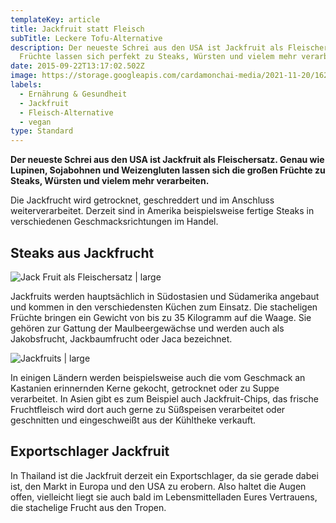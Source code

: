 ```yaml
---
templateKey: article
title: Jackfruit statt Fleisch
subTitle: Leckere Tofu-Alternative
description: Der neueste Schrei aus den USA ist Jackfruit als Fleischersatz. Die
  Früchte lassen sich perfekt zu Steaks, Würsten und vielem mehr verarbeiten.
date: 2015-09-22T13:17:02.502Z
image: https://storage.googleapis.com/cardamonchai-media/2021-11-20/16269359582-40875764a0-z-380x250-jpg-imagine-584838_746a58_380_250/640.webp
labels:
  - Ernährung & Gesundheit
  - Jackfruit
  - Fleisch-Alternative
  - vegan
type: Standard
---
```


**Der neueste Schrei aus den USA ist Jackfruit als Fleischersatz. Genau wie Lupinen, Sojabohnen und Weizengluten lassen sich die großen Früchte zu Steaks, Würsten und vielem mehr verarbeiten.**

Die Jackfrucht wird getrocknet, geschreddert und im Anschluss weiterverarbeitet. Derzeit sind in Amerika beispielsweise fertige Steaks in verschiedenen Geschmacksrichtungen im Handel.

## Steaks aus Jackfrucht

![Jack Fruit als Fleischersatz | large](https://storage.googleapis.com/cardamonchai-media/2021-11-20/16269362802-5205cb0939-z-380x250-jpg-imagine-483828_7b7147_380_250/640.webp 'Jackfruit auf dem Markt in Sri Lanka')

Jackfruits werden hauptsächlich in Südostasien und Südamerika angebaut und kommen in den verschiedensten Küchen zum Einsatz. Die stacheligen Früchte bringen ein Gewicht von bis zu 35 Kilogramm auf die Waage. Sie gehören zur Gattung der Maulbeergewächse und werden auch als Jakobsfrucht, Jackbaumfrucht oder Jaca bezeichnet.

![Jackfruits | large](https://storage.googleapis.com/cardamonchai-media/2021-11-20/16084046259-2e1a769649-z-380x250-jpg-imagine-382818_947e56_380_250/640.webp 'Jackfruits')

In einigen Ländern werden beispielsweise auch die vom Geschmack an Kastanien erinnernden Kerne gekocht, getrocknet oder zu Suppe verarbeitet. In Asien gibt es zum Beispiel auch Jackfruit-Chips, das frische Fruchtfleisch wird dort auch gerne zu Süßspeisen verarbeitet oder geschnitten und eingeschweißt aus der Kühltheke verkauft.

## Exportschlager Jackfruit

In Thailand ist die Jackfruit derzeit ein Exportschlager, da sie gerade dabei ist, den Markt in Europa und den USA zu erobern. Also haltet die Augen offen, vielleicht liegt sie auch bald im Lebensmittelladen Eures Vertrauens, die stachelige Frucht aus den Tropen.
